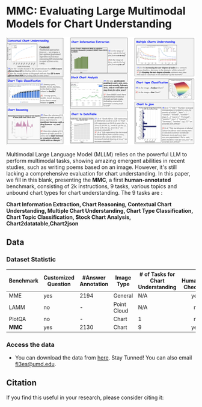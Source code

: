 # MMC: Evaluating Large Multimodal Models for Chart Understanding

![image](./dataset1.jpg)

Multimodal Large Language Model (MLLM) relies on the powerful LLM to perform multimodal tasks, showing amazing emergent abilities in recent studies, such as writing poems based on an image. However, it's still lacking a comprehensive evaluation for chart understanding. In this paper, we fill in this blank, presenting the **MMC**, a first **human-annotated** benchmark, consisting of 2k instructions, 9 tasks, various topics and unbound chart types for chart understanding. The 9 tasks are :

**Chart Information Extraction, Chart Reasoning, Contextual Chart Understanding, Multiple Chart Understanding, Chart Type Classification, Chart Topic Classification, Stock Chart Analysis, Chart2datatable,Chart2json**

## Data
### Dataset Statistic

| Benchmark | Customized Question | #Answer Annotation |Image Type |# of Tasks for Chart Understanding | # Human Check|
| --- | --- | --- | --- |--- |---: |
| MME | yes | 2194 | General |N/A | yes |
| LAMM | no | - | Point Cloud |N/A | no |
| PlotQA | no | - | Chart |1 | no |
| **MMC** | yes | 2130 | Chart |9 | yes |


### Access the data
* You can download the data from [here](). Stay Tunned! You can also email fl3es@umd.edu.






## Citation
If you find this useful in your research, please consider citing it:
